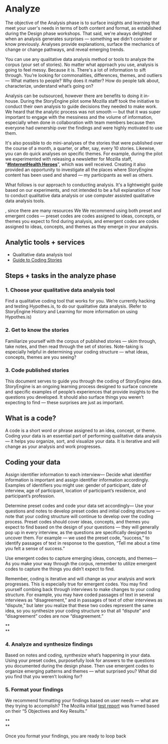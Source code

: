 # Analyze

The objective of the Analysis phase is to surface insights and learning that meet your user's needs in terms of both content and format, as established during the Design phase workshops. That said, we're always delighted when an analysis generates surprises — something we didn't consider or know previously. Analyses provide explanations, surface the mechanics of change or change pathways, and reveal emerging trends.

You can use any qualitative data analysis method or tools to analyze the corpus \(your set of stories\). No matter what approach you use, analysis is going to feel messy. Because it is. There's a lot of information to sift through. You’re looking for commonalities, differences, themes, and outliers — What matters to people? Why does it matter? How do people talk about, characterize, understand what’s going on?

Analysis can be outsourced, however there are benefits to doing it in-house. During the StoryEngine pilot some Mozilla staff took the initiative to conduct their own analysis to guide decisions they needed to make work. We heard that the analytic process was not smooth — but that it was super important to engage with the messiness and the volume of information, especially when done in collaboration with team members because then everyone had ownership over the findings and were highly motivated to use them.

It's also possible to do mini-analyses of the stories that were published over the course of a month, a quarter, or after, say, every 10 stories. Likewise, you can do quick analyses on specific themes. For example, during the pilot we experimented with releasing a newsletter for Mozilla staff, “[**\#InternetHealth Heroes**](https://facilitatingchange.createsend.com/campaigns/reports/viewCampaign.aspx?d=r&c=3572FEA40F08679E&ID=04D544022AFF77A52540EF23F30FEDED&temp=False&tx=0)”, which was well received. Creating it also provided an opportunity to investigate all the places where StoryEngine content has been used and shared — my participants as well as others.

What follows is our approach to conducting analysis. It's a lightweight guide based on our experiments, and not intended to be a full explanation of how to conduct qualitative data analysis or use computer assisted qualitative data analysis tools. 

, since there are many resources We We recommend using both preset and emergent codes — preset codes are codes assigned to ideas, concepts, or themes you expect to find during analysis, and emergent codes are codes assigned to ideas, concepts, and themes as they emerge in your analysis.



## **Analytic tools + services**

* Qualitative data analysis tool
* [Guide to Coding Stories](https://drive.google.com/open?id=1mEQG7CUKEbP09EuCfKagTXZu9csWoOjRarRCDusEwnA)

## Steps + tasks in the analyze phase

### 1. Choose your qualitative data analysis tool

Find a qualitative coding tool that works for you. We’re currently hacking and testing Hypothes.is, to do our qualitative data analysis. \(Refer to StoryEngine History and Learning for more information on using Hypothes.is\)

### 2. Get to know the stories

Familiarize yourself with the corpus of published stories — skim through, take notes, and then read through the set of stories. Note-taking is especially helpful in determining your coding structure — what ideas, concepts, themes are you seeing?

### 3. Code published stories

This document serves to guide you through the coding of StoryEngine data. StoryEngine is an ongoing learning process designed to surface concrete and specific examples of people’s experiences that provide insights to the questions you developed. It should also surface things you weren’t expecting to find — these surprises are just as important.

## What is a code?

A code is a short word or phrase assigned to an idea, concept, or theme. Coding your data is an essential part of performing qualitative data analysis — it helps you organize, sort, and visualize your data. It is iterative and will change as your analysis and work progresses.

## Coding your data

Assign identifier information to each interview— Decide what identifier information is important and assign identifier information accordingly. Examples of identifiers you might use: gender of participant, date of interview, age of participant, location of participant’s residence, and participant’s profession.

Determine preset codes and code your data set accordingly— Use your questions and notes to develop preset codes and initial coding structure — note that your coding structure will continue to develop over the coding process. Preset codes should cover ideas, concepts, and themes you expect to find based on the design of your questions — they will generally pop up in every interview, as the questions are specifically designed to uncover them. For example — we used the preset code, “success,” to identify passages of text in response to the question, “Tell me about a time you felt a sense of success.”

Use emergent codes to capture emerging ideas, concepts, and themes— As you make your way through the corpus, remember to utilize emergent codes to capture the things you didn’t expect to find.

Remember, coding is iterative and will change as your analysis and work progresses. This is especially true for emergent codes. You may find yourself combing back through interviews to make changes to your coding structure. For example, you may have coded passages of text in several interviews as “disagreement,” and in passages of text of other interviews as “dispute,” but later you realize that these two codes represent the same idea, so you synthesize your coding structure so that all “dispute” and “disagreement” codes are now “disagreement.”

**              
**

### 4. Analyze and synthesize findings

Based on notes and coding, synthesize what’s happening in your data. Using your preset codes, purposefully look for answers to the questions you documented during the design phase. Then use emergent codes to organize emerging patterns and themes — what surprised you? What did you find that you weren’t looking for?

### 5. Format your findings

We recommend formatting your findings based on user needs — what are they trying to accomplish? The Mozilla initial [test report](https://storyengine.io/wp-content/uploads/2017/01/StoriesfromtheNetwork_MozillaFoundation_January2017-3.pdf) was framed based on their “5 Objectives and Key Results.”

**                        
**

Once you format your findings, you are ready to loop back

